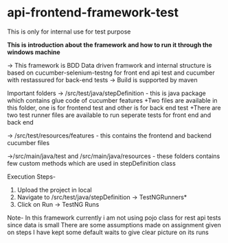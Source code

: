 # api-frontend-framework-test
This is  only for internal use for test purpose

**This is introduction about the framework and how to run it through the windows machine**

-> This framework is BDD Data driven framwork and internal structure is based on cucumber-selenium-testng for front end api test and cucumber with restassured for back-end tests
-> Build is supported by maven

Important folders
-> /src/test/java/stepDefinition - this is java package which contains glue code of cucumber features
+Two files are available in this folder, one is for frontend test and other is for back end test
+There are two test runner files are available to run seperate tests for front end and back end

-> /src/test/resources/features - this contains the frontend and backend cucumber files

->/src/main/java/test and /src/main/java/resources - these folders contains few custom methods which are used in stepDefinition class

Execution Steps-
1. Upload the project in local
2. Navigate to /src/test/java/stepDefinition -> TestNGRunners*
3. Click on Run -> TestNG Runs

Note- 
In this framework currently i am not using pojo class for rest api tests since data is small
There are some assumptions made on assignment given on steps
I have kept some default waits to give clear picture on its runs
